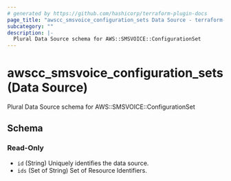 ```yaml
---
# generated by https://github.com/hashicorp/terraform-plugin-docs
page_title: "awscc_smsvoice_configuration_sets Data Source - terraform-provider-awscc"
subcategory: ""
description: |-
  Plural Data Source schema for AWS::SMSVOICE::ConfigurationSet
---
```


# awscc_smsvoice_configuration_sets (Data Source)

Plural Data Source schema for AWS::SMSVOICE::ConfigurationSet



<!-- schema generated by tfplugindocs -->
## Schema

### Read-Only

- `id` (String) Uniquely identifies the data source.
- `ids` (Set of String) Set of Resource Identifiers.
